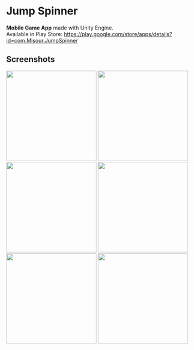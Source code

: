 # Jump Spinner
**Mobile Game App** made with Unity Engine.\
Available in Play Store: https://play.google.com/store/apps/details?id=com.Misour.JumpSpinner

## Screenshots
<img src="https://user-images.githubusercontent.com/96650515/190094926-f420cf0c-96ec-4806-be16-028bd37ec414.png" width="240"> <img src="https://user-images.githubusercontent.com/96650515/190094984-79fe04bc-971f-4aa5-8e5b-29e9644ba112.png" width="240"> <img src="https://user-images.githubusercontent.com/96650515/190094330-a4544731-0834-45b2-b501-b32710e0da88.png" width="240"> <img src="https://user-images.githubusercontent.com/96650515/190094630-1f9c9b98-1f54-40c0-b31f-d5d1f3037d89.png" width="240"> <img src="https://user-images.githubusercontent.com/96650515/190094799-f76afe96-4315-4478-ac87-b13b12adc6e1.png" width="240"> <img src="https://user-images.githubusercontent.com/96650515/190094736-216c41fc-672e-440c-ae69-faa65a94a1ac.png" width="240">
